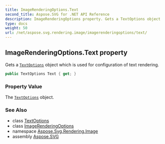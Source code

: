 ```yaml
---
title: ImageRenderingOptions.Text
second_title: Aspose.SVG for .NET API Reference
description: ImageRenderingOptions property. Gets a TextOptions object which is used for configuration of text rendering
type: docs
weight: 50
url: /net/aspose.svg.rendering.image/imagerenderingoptions/text/
---
```

## ImageRenderingOptions.Text property

Gets a [`TextOptions`](../../textoptions/) object which is used for configuration of text rendering.

```csharp
public TextOptions Text { get; }
```

### Property Value

The [`TextOptions`](../../textoptions/) object.

### See Also

* class [TextOptions](../../textoptions/)
* class [ImageRenderingOptions](../)
* namespace [Aspose.Svg.Rendering.Image](../../../aspose.svg.rendering.image/)
* assembly [Aspose.SVG](../../../)
